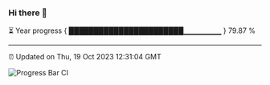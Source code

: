 ### Hi there 👋

⏳ Year progress { ███████████████████████▁▁▁▁▁▁▁ } 79.87 %

---

⏰ Updated on Thu, 19 Oct 2023 12:31:04 GMT

![Progress Bar CI](https://github.com/liununu/liununu/workflows/Progress%20Bar%20CI/badge.svg)
